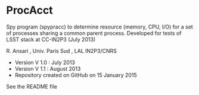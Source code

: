 # ProcAcct

Spy program (spypracc) to determine resource (memory, CPU, I/O) for a set of processes  sharing a common parent process.
Developed for tests of LSST stack at CC-IN2P3    (July 2013)   

R. Ansari ,  Univ. Paris Sud , LAL IN2P3/CNRS  
   - Version V 1.0 : July 2013 
   - Version V 1.1 : August 2013 
   - Repository created on GitHub on 15 January 2015 

  See the README file 
